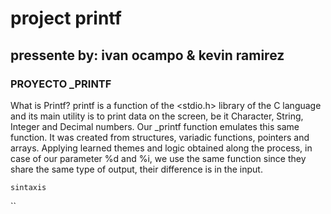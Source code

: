 # project printf

## pressente by: ivan ocampo & kevin ramirez

### PROYECTO _PRINTF 

What is Printf? printf is a function of the <stdio.h> library of the C language and its main utility is to print data on the screen, be it Character, String, Integer and Decimal numbers. Our _printf function emulates this same function. It was created from structures, variadic functions, pointers and arrays. Applying learned themes and logic obtained along the process, in case of our parameter %d and %i, we use the same function since they share the same type of output, their difference is in the input.


``sintaxis``

``


